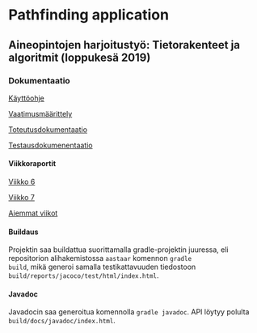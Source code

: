 # Pathfinding application

## Aineopintojen harjoitustyö: Tietorakenteet ja algoritmit (loppukesä 2019)

### Dokumentaatio

[Käyttöohje](https://github.com/magael/aastaar/blob/master/documentation/instructions.md)

[Vaatimusmäärittely](https://github.com/magael/aastaar/blob/master/documentation/maarittely.md)

[Toteutusdokumentaatio](https://github.com/magael/aastaar/blob/master/documentation/toteutus.md)

[Testausdokumenentaatio](https://github.com/magael/aastaar/blob/master/documentation/testaus.md)

#### Viikkoraportit

[Viikko 6](https://github.com/magael/aastaar/blob/master/documentation/viikkoraportit/viikkoraportti6.md)

[Viikko 7](https://github.com/magael/aastaar/blob/master/documentation/viikkoraportit/viikkoraportti7.md)

[Aiemmat viikot](https://github.com/magael/aastaar/blob/master/documentation/viikkoraportit/)

#### Buildaus

Projektin saa buildattua suorittamalla gradle-projektin juuressa, eli repositorion alihakemistossa <code>aastaar</code> komennon <code>gradle build</code>, mikä generoi samalla testikattavuuden tiedostoon <code>build/reports/jacoco/test/html/index.html</code>.

#### Javadoc

Javadocin saa generoitua komennolla <code>gradle javadoc</code>. API löytyy polulta <code>build/docs/javadoc/index.html</code>.
